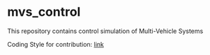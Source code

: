 # mvs_control
This repository contains control simulation of Multi-Vehicle Systems

Coding Style for contribution: [link](https://it.mathworks.com/matlabcentral/fileexchange/46056-matlab-style-guidelines-2-0)
